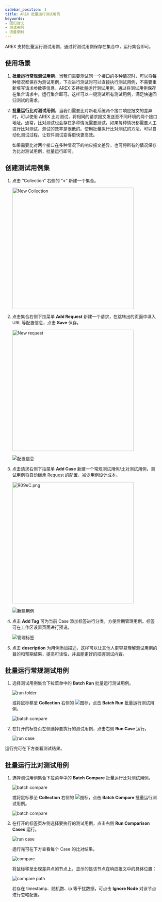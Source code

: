 ```yaml
---
sidebar_position: 1
title: AREX 批量运行测试用例
keywords: 
- 回归测试
- 测试用例
- 流量录制
---
```


AREX 支持批量运行测试用例，通过将测试用例保存在集合中，运行集合即可。

## 使用场景

1. **批量运行常规测试用例**。当我们需要测试同一个接口的多种情况时，可以将每种情况都保存为测试用例，下次进行测试时可以直接执行测试用例，不需要重新填写请求参数等信息。AREX 支持批量运行测试用例，通过将测试用例保存在集合请求中，运行集合即可。这样可以一键测试所有测试用例，满足快速回归测试的需求。

2. **批量运行比对测试用例**。当我们需要比对新老系统两个接口响应报文的差异时，可以使用 AREX 比对测试，将相同的请求报文发送至不同环境的两个接口地址。通常，比对测试也会存在多种情况需要测试，如果每种情况都需要人工进行比对测试，测试的效率是很低的。使用批量执行比对测试的方法，可以自动化测试过程，让软件测试变得更快更高效。
    
    如果需要比对两个接口在多种情况下的响应报文差异，也可将所有的情况保存为比对测试用例，批量运行即可。

## 创建测试用例集

1. 点击 “Collection” 右侧的 “**+**” 新建一个集合。

    <img src="https://i.328888.xyz/2023/02/09/3TiPX.png" alt="New Collection" width="400" height="" />

2. 点击集合右侧下拉菜单 **Add Request** 新建一个请求，在跳转出的页面中填入 URL 等配置信息，点击 **Save** 保存。

    <img src="https://i.328888.xyz/2023/02/09/3T59J.png" alt="New request" width="400" height="" />

    ![配置信息](../resource/c4.request.png)

3. 点击请求右侧下拉菜单 **Add Case** 新建一个常规测试用例/比对测试用例，测试用例将自动继承 Request 的配置，减少用例设计成本。

    <img src="https://i.328888.xyz/2023/02/10/R09eC.png" alt="R09eC.png" width="400" height="" />

    ![新建用例](../resource/c4.case.png)

4. 点击 **Add Tag** 可为当前 Case 添加标签进行分类，方便后期管理用例。标签可在工作区设置页面进行预设。

    ![管理标签](../resource/c4.addlabel.png)

5. 点击 **description** 为用例添加描述，这样可以让其他人更容易理解测试用例的目的和预期结果，提高可读性，并且能更好的把握测试内容。

## 批量运行常规测试用例

1. 选择测试用例集合下拉菜单中的 **Batch Run** 批量运行测试用例。

    ![run folder](../resource/c4.runfloder.png)

    或将鼠标移至 **Collection** 右侧的 ![](../resource/c4.run.png)图标，点击 **Batch Run** 批量运行测试用例。

    ![batch compare](../resource/c4.batch.png)

2. 在打开的标签页左侧选择要执行的测试用例，点击右侧 **Run Case** 运行。

    ![run case](../resource/c4.runcase.png)

运行完可在下方查看测试结果。

## 批量运行比对测试用例

1. 选择测试用例集合下拉菜单中的 **Batch Compare** 批量运行比对测试用例。

    ![batch compare](../resource/c4.batchcompare.png)

    或将鼠标移至 **Collection** 右侧的 ![](../resource/c4.run.png)图标，点击 **Batch Compare** 批量运行测试用例。

    ![batch compare](../resource/c4.batch.png)

2. 在打开的标签页左侧选择要执行的测试用例，点击右侧 **Run Comparison Cases** 运行。

    ![run case](../resource/c4.runcompare.png)

    运行完可在下方查看每个 Case 的比对结果。

    ![compare](../resource/c4.comparediff.png)

    将鼠标移至出现差异点的节点上，显示的是该节点在响应报文中的具体位置：

    ![compare path](../resource/c4.comparepath.png)

    若存在 timestamp、随机数、ip 等干扰数据，可点击 **Ignore Node** 对该节点进行忽略配置。